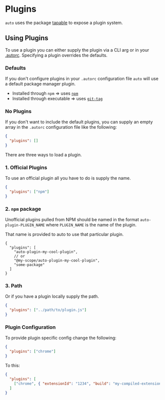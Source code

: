 # Plugins

`auto` uses the package [tapable](https://github.com/webpack/tapable) to expose a plugin system.

## Using Plugins

To use a plugin you can either supply the plugin via a CLI arg or in your [.autorc](./autorc.md#plugins). Specifying a plugin overrides the defaults.

### Defaults

If you don't configure plugins in your `.autorc` configuration file `auto` will use a default package manager plugin.

- Installed through `npm` => uses [`npm`](../../plugins/npm/README.md)
- Installed through executable => uses [`git-tag`](../../plugins/git-tag/README.md)

### No Plugins

If you don't want to include the default plugins, you can supply an empty array in the `.autorc` configuration file like the following:

```json
{
  "plugins": []
}
```

There are three ways to load a plugin.

### 1. Official Plugins

To use an official plugin all you have to do is supply the name.

```json
{
  "plugins": ["npm"]
}
```

### 2. `npm` package

Unofficial plugins pulled from NPM should be named in the format `auto-plugin-PLUGIN_NAME` where `PLUGIN_NAME` is the name of the plugin.

That name is provided to auto to use that particular plugin.

```jsonc
{
  "plugins": [
    "auto-plugin-my-cool-plugin",
    // or
    "@my-scope/auto-plugin-my-cool-plugin",
    "some-package"
  ]
}
```

### 3. Path

Or if you have a plugin locally supply the path.

```json
{
  "plugins": ["../path/to/plugin.js"]
}
```

### Plugin Configuration

To provide plugin specific config change the following:

```json
{
  "plugins": ["chrome"]
}
```

To this:

```json
{
  "plugins": [
    ["chrome", { "extensionId": "1234", "build": "my-compiled-extension.zip" }]
  ]
}
```
